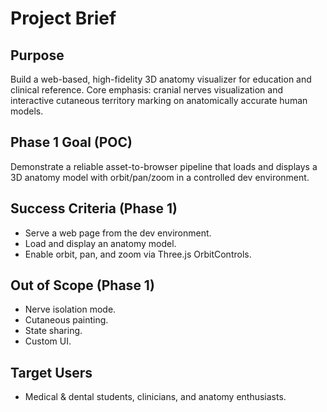 # Project Brief

## Purpose
Build a web-based, high-fidelity 3D anatomy visualizer for education and clinical reference. Core emphasis: cranial nerves visualization and interactive cutaneous territory marking on anatomically accurate human models.

## Phase 1 Goal (POC)
Demonstrate a reliable asset-to-browser pipeline that loads and displays a 3D anatomy model with orbit/pan/zoom in a controlled dev environment.

## Success Criteria (Phase 1)
- Serve a web page from the dev environment.
- Load and display an anatomy model.
- Enable orbit, pan, and zoom via Three.js OrbitControls.

## Out of Scope (Phase 1)
- Nerve isolation mode.
- Cutaneous painting.
- State sharing.
- Custom UI.

## Target Users
- Medical & dental students, clinicians, and anatomy enthusiasts.

